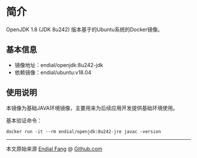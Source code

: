 # 简介

OpenJDK 1.8 (JDK 8u242) 版本基于的Ubuntu系统的Docker镜像。



## 基本信息

* 镜像地址：endial/openjdk:8u242-jdk
* 依赖镜像：endial/ubuntu:v18.04



## 使用说明

本镜像为基础JAVA环境镜像，主要用来为后续应用开发提供基础环境使用。

基本验证命令：

```shell
docker run -it --rm endial/openjdk:8u242-jre javac -version
```



----

本文原始来源 [Endial Fang](https://github.com/endial) @ [Github.com](https://github.com)

